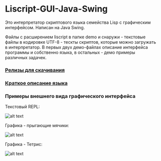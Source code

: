 # Liscript-GUI-Java-Swing

Это интерпретатор скриптового языка семейства Lisp с графическим интерфейсом. Написан на Java Swing.

Файлы с расширением liscript в папке demo и снаружи - текстовые файлы в кодировке UTF-8 - тескты скриптов, которые можно загружать в интерпретатор. В первых двух демо-файлах описание интерфейса программы и собственно языка, в остальных - демо примеры различных задачек.

### [Релизы для скачивания](https://github.com/Ivana-/Liscript-GUI-Java-Swing/releases/ "Releases page")

### [Краткое описание языка](https://github.com/Ivana-/Liscript-GUI-Java-Swing/wiki/Liscript-short-overview "Liscript short overview page")

### Примеры внешнего вида графического интерфейса

Текстовый REPL:
 
![alt text](https://cloud.githubusercontent.com/assets/10473034/24529995/c2a31aba-15b7-11e7-91f0-e1914c970e97.png "Text REPL")

Графика - прыгающие мячики:

![alt text](https://cloud.githubusercontent.com/assets/10473034/24530004/c757e842-15b7-11e7-866d-e490c49da6a8.png "Demo graphics - Bouncing balls")

Графика - Тетрис:

![alt text](https://cloud.githubusercontent.com/assets/10473034/24530008/ca91ecce-15b7-11e7-9652-e0ee462da972.png "Demo graphics - Tetris game")

